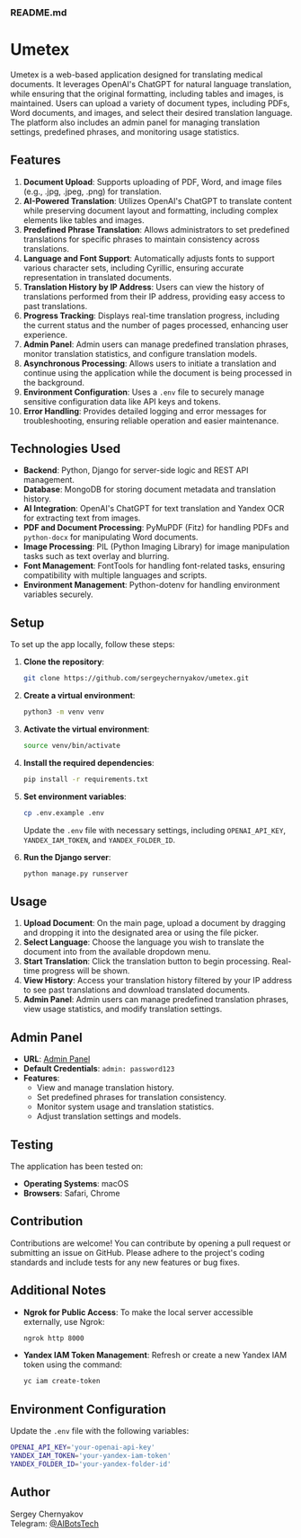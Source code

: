 ### README.md

# Umetex

Umetex is a web-based application designed for translating medical documents. It leverages OpenAI's ChatGPT for natural language translation, while ensuring that the original formatting, including tables and images, is maintained. Users can upload a variety of document types, including PDFs, Word documents, and images, and select their desired translation language. The platform also includes an admin panel for managing translation settings, predefined phrases, and monitoring usage statistics.

## Features

1. **Document Upload**: Supports uploading of PDF, Word, and image files (e.g., .jpg, .jpeg, .png) for translation.
2. **AI-Powered Translation**: Utilizes OpenAI's ChatGPT to translate content while preserving document layout and formatting, including complex elements like tables and images.
3. **Predefined Phrase Translation**: Allows administrators to set predefined translations for specific phrases to maintain consistency across translations.
4. **Language and Font Support**: Automatically adjusts fonts to support various character sets, including Cyrillic, ensuring accurate representation in translated documents.
5. **Translation History by IP Address**: Users can view the history of translations performed from their IP address, providing easy access to past translations.
6. **Progress Tracking**: Displays real-time translation progress, including the current status and the number of pages processed, enhancing user experience.
7. **Admin Panel**: Admin users can manage predefined translation phrases, monitor translation statistics, and configure translation models.
8. **Asynchronous Processing**: Allows users to initiate a translation and continue using the application while the document is being processed in the background.
9. **Environment Configuration**: Uses a `.env` file to securely manage sensitive configuration data like API keys and tokens.
10. **Error Handling**: Provides detailed logging and error messages for troubleshooting, ensuring reliable operation and easier maintenance.

## Technologies Used

- **Backend**: Python, Django for server-side logic and REST API management.
- **Database**: MongoDB for storing document metadata and translation history.
- **AI Integration**: OpenAI's ChatGPT for text translation and Yandex OCR for extracting text from images.
- **PDF and Document Processing**: PyMuPDF (Fitz) for handling PDFs and `python-docx` for manipulating Word documents.
- **Image Processing**: PIL (Python Imaging Library) for image manipulation tasks such as text overlay and blurring.
- **Font Management**: FontTools for handling font-related tasks, ensuring compatibility with multiple languages and scripts.
- **Environment Management**: Python-dotenv for handling environment variables securely.

## Setup

To set up the app locally, follow these steps:

1. **Clone the repository**:
    ```bash
    git clone https://github.com/sergeychernyakov/umetex.git
    ```
2. **Create a virtual environment**:
    ```bash
    python3 -m venv venv
    ```
3. **Activate the virtual environment**:
    ```bash
    source venv/bin/activate
    ```
4. **Install the required dependencies**:
    ```bash
    pip install -r requirements.txt
    ```
5. **Set environment variables**:
    ```bash
    cp .env.example .env
    ```
   Update the `.env` file with necessary settings, including `OPENAI_API_KEY`, `YANDEX_IAM_TOKEN`, and `YANDEX_FOLDER_ID`.

6. **Run the Django server**:
    ```bash
    python manage.py runserver
    ```

## Usage

1. **Upload Document**: On the main page, upload a document by dragging and dropping it into the designated area or using the file picker.
2. **Select Language**: Choose the language you wish to translate the document into from the available dropdown menu.
3. **Start Translation**: Click the translation button to begin processing. Real-time progress will be shown.
4. **View History**: Access your translation history filtered by your IP address to see past translations and download translated documents.
5. **Admin Panel**: Admin users can manage predefined translation phrases, view usage statistics, and modify translation settings.

## Admin Panel

- **URL**: [Admin Panel](http://localhost:8000/admin/)
- **Default Credentials**: `admin: password123`
- **Features**:
  - View and manage translation history.
  - Set predefined phrases for translation consistency.
  - Monitor system usage and translation statistics.
  - Adjust translation settings and models.

## Testing

The application has been tested on:
- **Operating Systems**: macOS
- **Browsers**: Safari, Chrome

## Contribution

Contributions are welcome! You can contribute by opening a pull request or submitting an issue on GitHub. Please adhere to the project's coding standards and include tests for any new features or bug fixes.

## Additional Notes

- **Ngrok for Public Access**: To make the local server accessible externally, use Ngrok:
    ```bash
    ngrok http 8000
    ```
- **Yandex IAM Token Management**: Refresh or create a new Yandex IAM token using the command:
    ```bash
    yc iam create-token
    ```

## Environment Configuration

Update the `.env` file with the following variables:

```bash
OPENAI_API_KEY='your-openai-api-key'
YANDEX_IAM_TOKEN='your-yandex-iam-token'
YANDEX_FOLDER_ID='your-yandex-folder-id'
```

## Author

Sergey Chernyakov  
Telegram: [@AIBotsTech](https://t.me/AIBotsTech)

